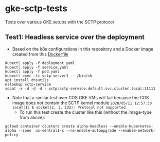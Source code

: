 # gke-sctp-tests
Tests over various GKE setups with the SCTP protocol

## Test1: Headless service over the deployment
- Based on the k8s configurations in this repository and a Docker image created from this [Dockerfile](https://github.com/hshinde/socatdocker/blob/master/Dockerfile)

```gcloud container clusters create alpha-headless --enable-kubernetes-alpha --zone  us-central1-c --no-enable-autoupgrade --enable-network-policy --image-type=ubuntu
kubectl apply -f deployment.yaml
kubectl apply -f service.yaml
kubectl apply -f pod.yaml
kubectl exec -ti sctp-server1 -- /bin/sh
apt install dnsutils
nslookup sctp-service
socat -x -d -d -d - sctp:sctp-service.default.svc.cluster.local:11111
```

- Note that a similar test over COS GKE VMs will fail because the COS image does not contain the SCTP kernel module
`2020/05/11 12:57:30 socat[1] E socket(2, 1, 132): Protocol not supported`
  - To run this test create the cluster like this (without the image-type from above):
```
gcloud container clusters create alpha-headless --enable-kubernetes-alpha --zone  us-central1-c --no-enable-autoupgrade --enable-network-policy
```
